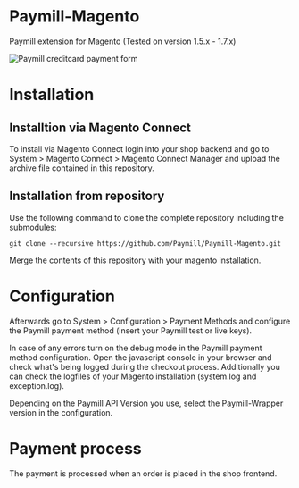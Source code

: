 Paymill-Magento
====================

Paymill extension for Magento (Tested on version 1.5.x - 1.7.x)

![Paymill creditcard payment form](https://raw.github.com/Paymill/Paymill-Magento/master/paymill/paymill_form_de.png)

# Installation

## Installtion via Magento Connect

To install via Magento Connect login into your shop backend and go to System > Magento Connect > Magento Connect Manager and upload the archive file contained in this repository.

## Installation from repository

Use the following command to clone the complete repository including the submodules:
    
    git clone --recursive https://github.com/Paymill/Paymill-Magento.git

Merge the contents of this repository with your magento installation. 

# Configuration

Afterwards go to System > Configuration > Payment Methods and configure the Paymill payment method (insert your Paymill test or live keys).

In case of any errors turn on the debug mode in the Paymill payment method configuration. Open the javascript console in your browser and check what's being logged during the checkout process. Additionally you can check the logfiles of your Magento installation (system.log and exception.log).

Depending on the Paymill API Version you use, select the Paymill-Wrapper version in the configuration.

# Payment process

The payment is processed when an order is placed in the shop frontend.